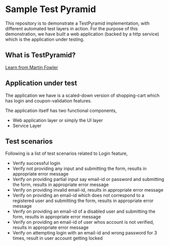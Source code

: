# Sample Test Pyramid

This repository is to demonstrate a TestPyramid implementation, with different automated test layers in action. For the purpose of this demonstration, we have built a web application (backed by a http service) which is the application under testing. 

## What is TestPyramid?

[Learn from Martin Fowler](https://martinfowler.com/bliki/TestPyramid.html)

## Application under test

The application we have is a scaled-down version of shopping-cart which has login and coupon-validation features.

The application itself has two functional components,
* Web application layer or simply the UI layer
* Service Layer

## Test scenarios

Following is a list of test scenarios related to Login feature,

* Verify successful login
* Verify not providing any input and submitting the form, results in appropriate error message
* Verify on providing partial input say email-id or password and submitting the form, results in appropriate error message
* Verify on providing invalid email-id, results in appropriate error message
* Verify on providing an email-id which does not correspond to a registered user and submitting the form, results in appropriate error message
* Verify on providing an email-id of a disabled user and submitting the form, results in appropriate error message
* Verify on providing an email-id of user whos account is not verified, results in appropriate error message
* Verify on attempting login with an email-id and wrong password for 3 times, result in user account getting locked
